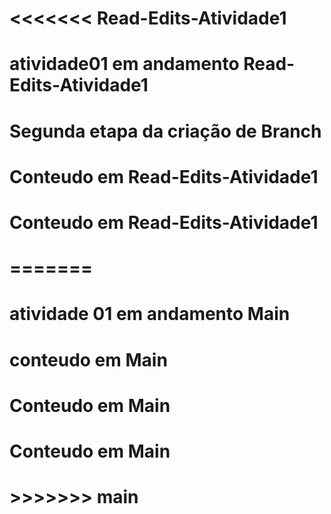 # <<<<<<< Read-Edits-Atividade1
# atividade01 em andamento Read-Edits-Atividade1
# Segunda etapa da criação de Branch
# Conteudo em Read-Edits-Atividade1
# Conteudo em Read-Edits-Atividade1
# =======
# atividade 01 em andamento Main
# conteudo em Main
# Conteudo em Main
# Conteudo em Main
# >>>>>>> main